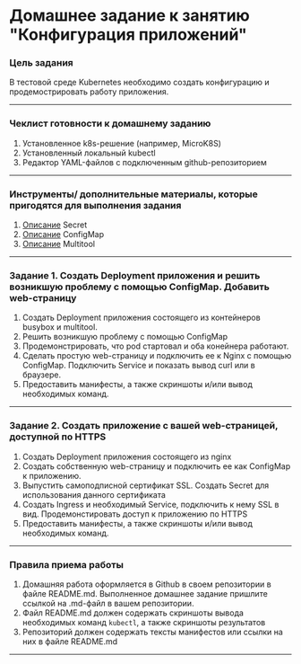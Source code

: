 # Домашнее задание к занятию "Конфигурация приложений"

### Цель задания

В тестовой среде Kubernetes необходимо создать конфигурацию и продемострировать работу приложения.

------

### Чеклист готовности к домашнему заданию

1. Установленное k8s-решение (например, MicroK8S)
2. Установленный локальный kubectl
3. Редактор YAML-файлов с подключенным github-репозиторием

------

### Инструменты/ дополнительные материалы, которые пригодятся для выполнения задания

1. [Описание](https://kubernetes.io/docs/concepts/configuration/secret/) Secret
2. [Описание](https://kubernetes.io/docs/concepts/configuration/configmap/) ConfigMap
3. [Описание](https://github.com/wbitt/Network-MultiTool) Multitool

------

### Задание 1. Создать Deployment приложения и решить возникшую проблему с помощью ConfigMap. Добавить web-страницу

1. Создать Deployment приложения состоящего из контейнеров busybox и multitool.
2. Решить возникшую проблему с помощью ConfigMap
3. Продемонстрировать, что pod стартовал и оба конейнера работают.
4. Сделать простую web-страницу и подключить ее к Nginx с помощью ConfigMap. Подключить Service и показать вывод curl или в браузере.
5. Предоставить манифесты, а также скриншоты и/или вывод необходимых команд.

------

### Задание 2. Создать приложение с вашей web-страницей, доступной по HTTPS 

1. Создать Deployment приложения состоящего из nginx
2. Создать собственную web-страницу и подключить ее как ConfigMap к приложению.
3. Выпустить самоподписной сертификат SSL. Создать Secret для использования данного сертификата
4. Создать Ingress и необходимый Service, подключить к нему SSL в вид. Продемонстировать доступ к приложению по HTTPS 
4. Предоставить манифесты, а также скриншоты и/или вывод необходимых команд.

------

### Правила приема работы

1. Домашняя работа оформляется в Github в своем репозитории в файле README.md. Выполненное домашнее задание пришлите ссылкой на .md-файл в вашем репозитории.
2. Файл README.md должен содержать скриншоты вывода необходимых команд `kubectl`, а также скриншоты результатов
3. Репозиторий должен содержать тексты манифестов или ссылки на них в файле README.md

------